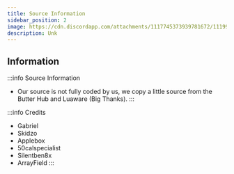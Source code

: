 ```yaml
---
title: Source Information
sidebar_position: 2
image: https://cdn.discordapp.com/attachments/1117745373939781672/1119948433999007824/Proyek_Baru_1_EA40A12.png
description: Unk
---
```


## Information

:::info Source Information
- Our source is not fully coded by us, we copy a little source from the Butter Hub and Luaware (Big Thanks).
:::

:::info Credits
- Gabriel
- Skidzo
- Applebox
- 50calspecialist
- Silentben8x
- ArrayField
:::
